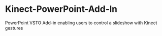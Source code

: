 # Kinect-PowerPoint-Add-In
PowerPoint VSTO Add-in enabling users to control a slideshow with Kinect gestures
